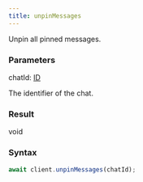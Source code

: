 ```yaml
---
title: unpinMessages
---
```


Unpin all pinned messages.


### Parameters 

<div class="flex flex-col gap-3"><div><div class="font-mono"><span class="font-bold">chatId</span><span class="opacity-50">:</span> <a href="/gh/types/id"  >ID</a></div><div class="pl-3"><div class="no-margin">

The identifier of the chat.

</div></div></div></div>

### Result 

<div class="font-mono"><span>void</span></div>

### Syntax

```ts
await client.unpinMessages(chatId);
```




